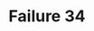 ---
title: Failure 34
description: Failure of Success Criterion 1.3.1 and 1.3.2 due to using white space characters to format tables in plain text content
url: https://www.w3.org/WAI/WCAG21/Techniques/failures/F34
---